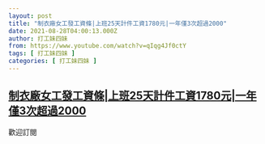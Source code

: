 ```yaml
---
layout: post
title: "制衣廠女工發工資條|上班25天計件工資1780元|一年僅3次超過2000"
date: 2021-08-28T04:00:13.000Z
author: 打工妹四妹
from: https://www.youtube.com/watch?v=qIqg4Jf0ctY
tags: [ 打工妹四妹 ]
categories: [ 打工妹四妹 ]
---
```

<!--1630123213000-->
[制衣廠女工發工資條|上班25天計件工資1780元|一年僅3次超過2000](https://www.youtube.com/watch?v=qIqg4Jf0ctY)
------

<div>
歡迎訂閱
</div>
